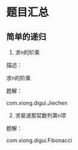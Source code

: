 # 题目汇总

## 简单的递归

1. 求n的阶乘

描述：

求n的阶乘

题解：

com.xiong.digui.Jiechen

2. 求斐波那契数列第n项

题解：

com.xiong.digui.Fibonacci

